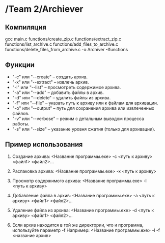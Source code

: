# /Team 2/Archiever

## Компиляция

gcc main.c functions/create_zip.c functions/extract_zip.c functions/list_archive.c functions/add_files_to_archive.c functions/delete_files_from_archive.c -o Archiver -Ifunctions 

## Функции

- "-c" или "--create" – создать архив.
- "-x" или "--extract" – извлечь архив.
- "-l" или "--list" – просмотреть содержимое архива.
- "-a" или "--add" – добавить файлы в архив.
- "-d" или "--delete" – удалить файлы из архива.
- "-f" или "--file" – указать путь к архиву или к файлам для архивации.
- "-o" или "--output" – путь для сохранения архива или извлеченных файлов.
- "-v" или "--verbose" – режим с детальным выводом процесса работы.
- "-s" или "--size" – указание уровня сжатия (только для архивации).

## Пример использования

1. Создание архива: 
<Название программы.exe> -с <путь к архиву> <файл1> <файл2>...

2. Распаковка архива: 
<Название программы.exe> -x <путь к архиву>

3. Просмотр содержимого архива: 
<Название программы.exe> -l <путь к архиву>

4. Добавление файла в архив: 
<Название программы.exe> -a <путь к архиву> <файл1> <файл2>...

5. Удаление файла из архива: 
<Название программы.exe> -d <путь к архиву> <файл1> <файл2>...

6. Если архив находится в той же директории, что и программа, используйте параметр -f
Например:
<Название программы.exe> -l -f <название архив>
